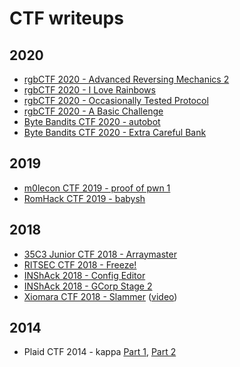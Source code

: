 # CTF writeups

## 2020
* [rgbCTF 2020 - Advanced Reversing Mechanics 2](https://github.com/ndaprela/CTF/tree/master/2020/rgbCTF/Advanced%20Reversing%20Mechanics%202)
* [rgbCTF 2020 - I Love Rainbows](https://github.com/ndaprela/CTF/tree/master/2020/rgbCTF/I%20Love%20Rainbows)
* [rgbCTF 2020 - Occasionally Tested Protocol](https://github.com/ndaprela/CTF/tree/master/2020/rgbCTF/Occasionally%20Tested%20Protocol)
* [rgbCTF 2020 - A Basic Challenge](https://github.com/ndaprela/CTF/tree/master/2020/rgbCTF/A%20Basic%20Challenge)
* [Byte Bandits CTF 2020 - autobot](https://github.com/ndaprela/CTF/tree/master/2020/%20ByteBanditsCTF/autobot)
* [Byte Bandits CTF 2020 - Extra Careful Bank](https://github.com/ndaprela/CTF/tree/master/2020/%20ByteBanditsCTF/Extra_Careful_Bank)

## 2019
* [m0lecon CTF 2019 - proof of pwn 1](https://github.com/ndaprela/CTF/blob/master/2019/m0lecon/proof_of_pwn1/writeup.md)
* [RomHack CTF 2019 - babysh](https://www.youtube.com/watch?v=v-7Ibom0Gyo)

## 2018
* [35C3 Junior CTF 2018 -  Arraymaster](https://www.youtube.com/watch?v=km6Doio6U5Q)
* [RITSEC CTF 2018 -  Freeze!](https://www.youtube.com/watch?v=cMhpbYx6sjc)
* [INShAck 2018 - Config Editor](https://github.com/ndaprela/CTF/blob/master/2018/INShAck2018/Config_Creator/writeup.md)
* [INShAck 2018 - GCorp Stage 2](https://github.com/ndaprela/CTF/blob/master/2018/INShAck2018/GCorp_Stage_2/writeup.md)
* [Xiomara CTF 2018 - Slammer](https://github.com/ndaprela/CTF/blob/master/2018/XiomaraCTF2018/Slammer/writeup.md) ([video](https://www.youtube.com/watch?v=ODCNbM9_U4M))

## 2014
* Plaid CTF 2014 - kappa [Part 1](https://www.youtube.com/watch?v=Jb8waOJvACI), [Part 2](https://www.youtube.com/watch?v=cRltyfeDZ58)
